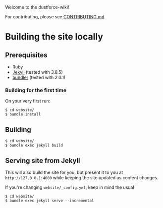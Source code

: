 Welcome to the dustforce-wiki!

For contributing, please see [CONTRIBUTING.md](/CONTRIBUTING.md).

# Building the site locally

## Prerequisites

- Ruby
- [Jekyll](https://jekyllrb.com/) (tested with 3.8.5)
- [bundler](https://bundler.io/) (tested with 2.0.1)

### Building for the first time

On your very first run:
```
$ cd website/
$ bundle install
```

## Building

```
$ cd website/
$ bundle exec jekyll build
```

## Serving site from Jekyll

This will also build the site for you, but present it to you at `http://127.0.0.1:4000` while keeping the site updated as content changes.

If you're changing `website/_config.yml`, keep in mind the usual `

```
$ cd website/
$ bundle exec jekyll serve --incremental
```
